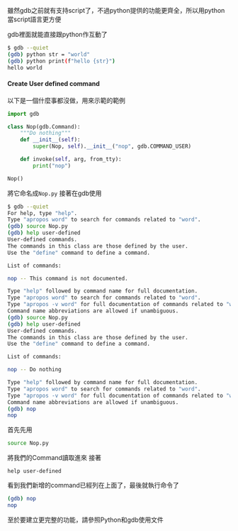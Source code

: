雖然gdb之前就有支持script了，不過python提供的功能更齊全，所以用python當script語言更方便

gdb裡面就能直接跟python作互動了
``` bash
$ gdb --quiet
(gdb) python str = "world"
(gdb) python print(f"hello {str}")
hello world
```
#### Create User defined command
以下是一個什麼事都沒做，用來示範的範例
```  python
import gdb

class Nop(gdb.Command):
    """Do nothing"""
    def __init__(self):
        super(Nop, self).__init__("nop", gdb.COMMAND_USER)

    def invoke(self, arg, from_tty):
        print("nop")

Nop()
```
將它命名成`Nop.py`
接著在gdb使用
``` bash
$ gdb --quiet
For help, type "help".
Type "apropos word" to search for commands related to "word".
(gdb) source Nop.py
(gdb) help user-defined
User-defined commands.
The commands in this class are those defined by the user.
Use the "define" command to define a command.

List of commands:

nop -- This command is not documented.

Type "help" followed by command name for full documentation.
Type "apropos word" to search for commands related to "word".
Type "apropos -v word" for full documentation of commands related to "word".
Command name abbreviations are allowed if unambiguous.
(gdb) source Nop.py
(gdb) help user-defined
User-defined commands.
The commands in this class are those defined by the user.
Use the "define" command to define a command.

List of commands:

nop -- Do nothing

Type "help" followed by command name for full documentation.
Type "apropos word" to search for commands related to "word".
Type "apropos -v word" for full documentation of commands related to "word".
Command name abbreviations are allowed if unambiguous.
(gdb) nop
nop
```
首先先用
``` bash
source Nop.py
```
將我們的Command讀取進來
接著
```
help user-defined
```
看到我們新增的command已經列在上面了，最後就執行命令了
``` bash
(gdb) nop
nop
```
至於要建立更完整的功能，請參照Python和gdb使用文件

